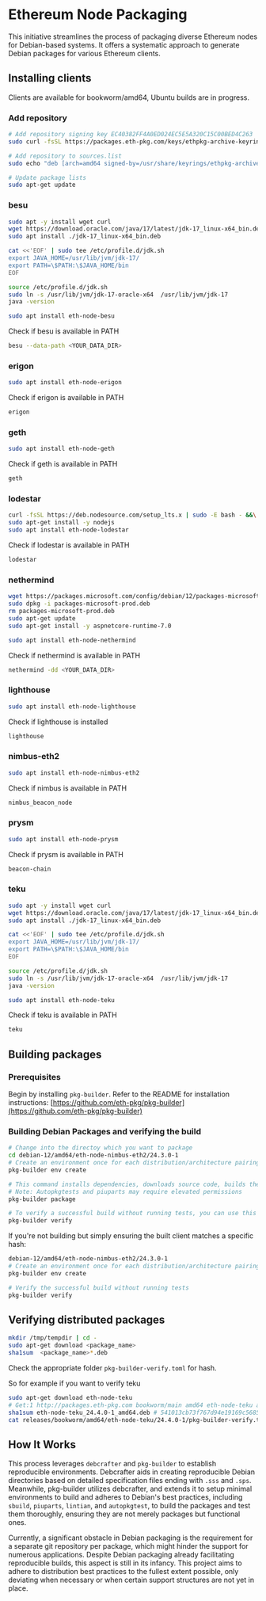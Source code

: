 # Ethereum Node Packaging

This initiative streamlines the process of packaging diverse Ethereum nodes for Debian-based systems. It offers a systematic approach to generate Debian packages for various Ethereum clients.


## Installing clients 

Clients are available for bookworm/amd64, Ubuntu builds are in progress. 

### Add repository 

```bash 
# Add repository signing key EC40382FF4A0ED024EC5E5A320C15C00BED4C263
sudo curl -fsSL https://packages.eth-pkg.com/keys/ethpkg-archive-keyring.asc -o /usr/share/keyrings/ethpkg-archive-keyring.asc

# Add repository to sources.list
sudo echo "deb [arch=amd64 signed-by=/usr/share/keyrings/ethpkg-archive-keyring.asc] http://packages.eth-pkg.com bookworm main" | tee -a /etc/apt/sources.list.d/ethpkg.list

# Update package lists
sudo apt-get update
```

### besu 
```bash
sudo apt -y install wget curl
wget https://download.oracle.com/java/17/latest/jdk-17_linux-x64_bin.deb
sudo apt install ./jdk-17_linux-x64_bin.deb

cat <<'EOF' | sudo tee /etc/profile.d/jdk.sh
export JAVA_HOME=/usr/lib/jvm/jdk-17/
export PATH=\$PATH:\$JAVA_HOME/bin
EOF

source /etc/profile.d/jdk.sh
sudo ln -s /usr/lib/jvm/jdk-17-oracle-x64  /usr/lib/jvm/jdk-17
java -version

sudo apt install eth-node-besu 
```

Check if besu is available in PATH

```bash
besu --data-path <YOUR_DATA_DIR>
```

### erigon

```bash 
sudo apt install eth-node-erigon
```

Check if erigon is available in PATH

```bash
erigon
```

### geth

```bash
sudo apt install eth-node-geth
```

Check if geth is available in PATH

```bash
geth
```

### lodestar
```bash
curl -fsSL https://deb.nodesource.com/setup_lts.x | sudo -E bash - &&\
sudo apt-get install -y nodejs
sudo apt install eth-node-lodestar
```


Check if lodestar is available in PATH

```bash
lodestar
```

### nethermind
```bash
wget https://packages.microsoft.com/config/debian/12/packages-microsoft-prod.deb -O packages-microsoft-prod.deb
sudo dpkg -i packages-microsoft-prod.deb
rm packages-microsoft-prod.deb
sudo apt-get update 
sudo apt-get install -y aspnetcore-runtime-7.0

sudo apt install eth-node-nethermind
```


Check if nethermind is available in PATH

```bash
nethermind -dd <YOUR_DATA_DIR>
```

### lighthouse
```bash
sudo apt install eth-node-lighthouse
```

Check if lighthouse is installed

```bash
lighthouse
```

### nimbus-eth2

```bash
sudo apt install eth-node-nimbus-eth2
```

Check if nimbus is available in PATH
```bash
nimbus_beacon_node
```

### prysm

```bash
sudo apt install eth-node-prysm
```

Check if prysm is available in PATH
```bash
beacon-chain
```

### teku

```bash 
sudo apt -y install wget curl
wget https://download.oracle.com/java/17/latest/jdk-17_linux-x64_bin.deb
sudo apt install ./jdk-17_linux-x64_bin.deb

cat <<'EOF' | sudo tee /etc/profile.d/jdk.sh
export JAVA_HOME=/usr/lib/jvm/jdk-17/
export PATH=\$PATH:\$JAVA_HOME/bin
EOF

source /etc/profile.d/jdk.sh
sudo ln -s /usr/lib/jvm/jdk-17-oracle-x64  /usr/lib/jvm/jdk-17
java -version

sudo apt install eth-node-teku
```

Check if teku is available in PATH
```bash
teku
```

## Building packages

### Prerequisites

Begin by installing `pkg-builder`. Refer to the README for installation instructions: [https://github.com/eth-pkg/pkg-builder](https://github.com/eth-pkg/pkg-builder)

### Building Debian Packages and verifying the build

```bash
# Change into the directoy which you want to package
cd debian-12/amd64/eth-node-nimbus-eth2/24.3.0-1
# Create an environment once for each distribution/architecture pairing
pkg-builder env create 

# This command installs dependencies, downloads source code, builds the client, and conducts tests against it
# Note: Autopkgtests and piuparts may require elevated permissions
pkg-builder package 

# To verify a successful build without running tests, you can use this command
pkg-builder verify 
```

If you're not building but simply ensuring the built client matches a specific hash:

```bash
debian-12/amd64/eth-node-nimbus-eth2/24.3.0-1
# Create an environment once for each distribution/architecture pairing
pkg-builder env create 

# Verify the successful build without running tests
pkg-builder verify
```

## Verifying distributed packages 

```bash
mkdir /tmp/tempdir | cd -
sudo apt-get download <package_name>
sha1sum  <package_name>*.deb
```

Check the appropriate folder `pkg-builder-verify.toml` for hash. 

So for example if you want to verify teku 
```bash
sudo apt-get download eth-node-teku
# Get:1 http://packages.eth-pkg.com bookworm/main amd64 eth-node-teku amd64 24.4.0-1 [176 MB]
sha1sum eth-node-teku_24.4.0-1_amd64.deb # 541013cb73f767d94e19169c5685d01f8d145803
cat releases/bookworm/amd64/eth-node-teku/24.4.0-1/pkg-builder-verify.toml # check if the hash is indeed the same
```

## How It Works

This process leverages `debcrafter` and `pkg-builder` to establish reproducible environments. Debcrafter aids in creating reproducible Debian directories based on detailed specification files ending with `.sss` and `.sps`. Meanwhile, pkg-builder utilizes debcrafter, and extends it to setup minimal environments to build and adheres to Debian's best practices, including `sbuild`, `piuparts`, `lintian`, and `autopkgtest`, to build the packages and test them thoroughly, ensuring they are not merely packages but functional ones.

Currently, a significant obstacle in Debian packaging is the requirement for a separate git repository per package, which might hinder the support for numerous applications. Despite Debian packaging already facilitating reproducible builds, this aspect is still in its infancy. This project aims to adhere to distribution best practices to the fullest extent possible, only deviating when necessary or when certain support structures are not yet in place.
